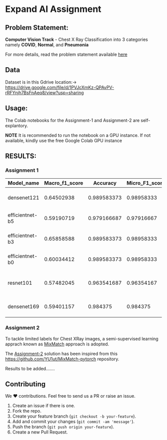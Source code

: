 # Expand AI Assignment

## Problem Statement: 
**Computer Vision Track** - Chest X Ray Classification into 3 categories namely **COVID**, **Normal**, and **Pneumonia**<br>

For more details, read the problem statement available [here](https://github.com/vasudev-sharma/Expand_AI-Assignment/blob/master/Expand%20AI%20Computer%20Vision%20Assignment.pdf)

## Data
Dataset is in this Gdrive location:-> https://drive.google.com/file/d/1PVJcXmKz-QPAvPV-rRFYnjh7BsFnAeq8/view?usp=sharing

## Usage:
The Colab notebooks for the Assignment-1 and Assignment-2 are self-explantory. 

**NOTE** It is recommended to run the notebook on a GPU instance. If not available, kindly use the free Google Colab GPU instance

## RESULTS: 
### Assignment 1
| Model_name      | Macro_f1_score | Accuracy    | Micro_F1_score | Model Logs                                                                  |
|-----------------|----------------|-------------|----------------|-----------------------------------------------------------------------------|
| densenet121     | 0.64502938     | 0.989583373 | 0.98958333     | https://wandb.ai/vs74/Expand-ai-problem-1/runs/1f2z5217?workspace=user-vs74 |
| efficientnet-b5 | 0.59190719     | 0.979166687 | 0.97916667     | https://wandb.ai/vs74/Expand-ai-problem-1/runs/3czw9l6w?workspace=user-vs74 |
| efficientnet-b3 | 0.65858588     | 0.989583373 | 0.98958333     | https://wandb.ai/vs74/Expand-ai-problem-1/runs/g3folx1r?workspace=user-vs74 |
| efficientnet-b0 | 0.60034412     | 0.989583373 | 0.98958333     | https://wandb.ai/vs74/Expand-ai-problem-1/runs/2urz30gh?workspace=user-vs74 |
| resnet101       | 0.57482045     | 0.963541687 | 0.96354167     | https://wandb.ai/vs74/Expand-ai-problem-1/runs/2w044b3y?workspace=user-vs74 |
| densenet169     | 0.59401157     | 0.984375    | 0.984375       | https://wandb.ai/vs74/Expand-ai-problem-1/runs/1f136ly7?workspace=user-vs74 |



### Assignment 2
To tackle limited labels for Chest XRay images, a semi-supervised learning apprach known as [MixMatch](https://arxiv.org/abs/1905.02249) approach is adopted.<br>

The [Assignment-2](https://github.com/vasudev-sharma/Expand_AI-Assignment/blob/master/Expand_ai_problem_2.ipynb) solution has been inspired from this https://github.com/YU1ut/MixMatch-pytorch repository. 

Results to be added.......

## Contributing
We ❤️ contributions. Feel free to send us a PR or raise an issue.

1. Create an issue if there is one.
2. Fork the repo.
3. Create your feature branch (`git checkout -b your-feature`).
4. Add and commit your changes (`git commit -am 'message'`).
5. Push the branch (`git push origin your-feature`).
6. Create a new Pull Request.
